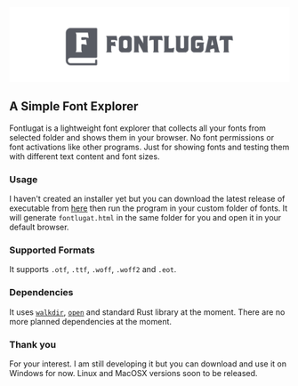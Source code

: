 ![Fontlugat Logo](/logo.png)
## A Simple Font Explorer
Fontlugat is a lightweight font explorer that collects all your fonts from selected folder and shows them in your browser. No font permissions or font activations like other programs. Just for showing fonts and testing them with different text content and font sizes.

### Usage
I haven't created an installer yet but you can download the latest release of executable from [here](https://github.com/fatihgozenc/fontlugat/releases/tag/0.1.0) then run the program in your custom folder of fonts. It will generate `fontlugat.html` in the same folder for you and open it in your default browser.

### Supported Formats
It supports `.otf`, `.ttf`, `.woff`, `.woff2` and `.eot`.

### Dependencies
It uses [`walkdir`](https://docs.rs/walkdir/), [`open`](https://docs.rs/open/) and standard Rust library at the moment. There are no more planned dependencies at the moment.

### Thank you
For your interest. I am still developing it but you can download and use it on Windows for now. Linux and MacOSX versions soon to be released.